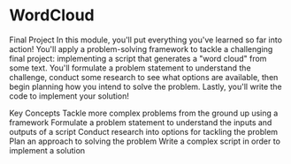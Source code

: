 # WordCloud
Final Project
In this module, you'll put everything you've learned so far into action! You'll apply a problem-solving framework to tackle a challenging final project: implementing a script that generates a "word cloud" from some text. You'll formulate a problem statement to understand the challenge, conduct some research to see what options are available, then begin planning how you intend to solve the problem. Lastly, you'll write the code to implement your solution!

Key Concepts
Tackle more complex problems from the ground up using a framework
Formulate a problem statement to understand the inputs and outputs of a script
Conduct research into options for tackling the problem
Plan an approach to solving the problem
Write a complex script in order to implement a solution
